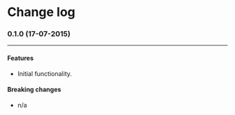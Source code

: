 Change log
==========

### 0.1.0 (17-07-2015)
______________________

#### Features

+ Initial functionality.

#### Breaking changes

+ n/a